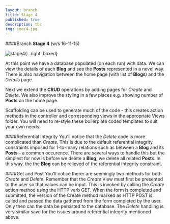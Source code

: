```yaml
---
layout: branch
title: Stage 4
published: true
description: tbc
img: img/4.jpg
---
```

####Branch **Stage 4** (w/s 16-11-15)

![stage4]({{site.baseurl}}/img/stage4.gif){: .right .boxed}

At this point we have a database populated (on each run) with data. We can view the details of each **Blog** and see the **Posts** represented in a novel way. There is also navigation between the home page (with list of **Blogs**) and the *Details* page.

Next we extend the **CRUD** operations by adding pages for *Create* and *Delete*. We also improve the styling in a few places e.g. showing number of **Posts** on the home page.

Scaffolding can be used to generate much of the code - this creates action methods in the controller and corresponding views in the appropriate Views folder. You will need to re-style these boilerplate coded templates to suit your own needs.

####Referential Integrity
You'll notice that the *Delete* code is more complicated than *Create*. This is due to the default referential integrity constraints imposed for 1-to-many relations such as between a **Blog** and its **Posts** - a common occurence. There are several ways to handle this but the simplest for now is before we delete a **Blog**, we delete all related **Post**s. In this way, the the **Blog** can be relieved of the referential integrity constraint.

####Get and Post
You'll notice therer are seemingly two methods for both *Create* and *Delete*. Remember that the *Create* View must first be presented to the user so that values can be input. This is invoked by calling the *Create* action method using the HTTP verb GET. When the form is completed and submitted, the version of the Create method marked as HTTP POST is called and passed the data gathered from the form completed by the user. Only then can the data be persisted to the database.
The *Delete* handling is very similar save for the issues around referential integrity mentioned above.